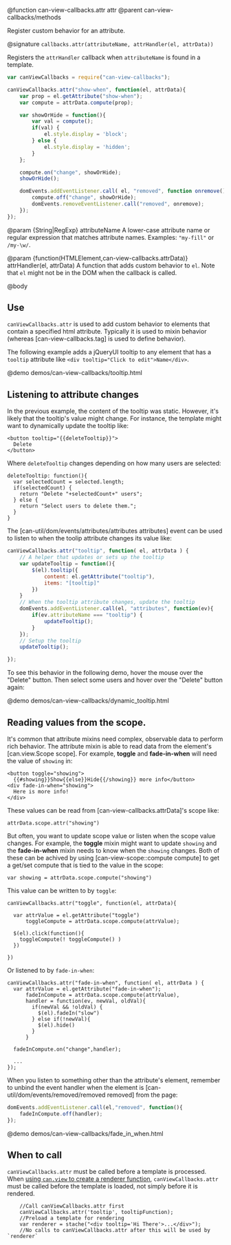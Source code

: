 @function can-view-callbacks.attr attr
@parent can-view-callbacks/methods

Register custom behavior for an attribute.

@signature `callbacks.attr(attributeName, attrHandler(el, attrData))`

Registers the `attrHandler` callback when `attributeName` is found
in a template.

```js
var canViewCallbacks = require("can-view-callbacks");

canViewCallbacks.attr("show-when", function(el, attrData){
	var prop = el.getAttribute("show-when");
	var compute = attrData.compute(prop);

	var showOrHide = function(){
		var val = compute();
		if(val) {
			el.style.display = 'block';
		} else {
			el.style.display = 'hidden';
		}
	};

	compute.on("change", showOrHide);
	showOrHide();

	domEvents.addEventListener.call( el, "removed", function onremove(){
		compute.off("change", showOrHide);
		domEvents.removeEventListener.call("removed", onremove);
	});
});
```



@param {String|RegExp} attributeName A lower-case attribute name or regular expression
that matches attribute names. Examples: `"my-fill"` or `/my-\w/`.  

@param {function(HTMLElement,can-view-callbacks.attrData)} attrHandler(el, attrData)
A function that adds custom behavior to `el`. Note that `el` might not be in the DOM
when the callback is called.

@body

## Use

`canViewCallbacks.attr` is used to add custom behavior to elements that contain a
specified html attribute. Typically it is used to mixin behavior (whereas
[can-view-callbacks.tag] is used to define behavior).

The following example adds a jQueryUI tooltip to any element that has
a `tooltip` attribute like `<div tooltip="Click to edit">Name</div>`.


@demo demos/can-view-callbacks/tooltip.html

## Listening to attribute changes

In the previous example, the content of the tooltip was static. However,
it's likely that the tooltip's value might change. For instance, the template
might want to dynamically update the tooltip like:

    <button tooltip="{{deleteTooltip}}">
      Delete
    </button>

Where `deleteTooltip` changes depending on how many users are selected:

    deleteTooltip: function(){
      var selectedCount = selected.length;
      if(selectedCount) {
        return "Delete "+selectedCount+" users";
      } else {
        return "Select users to delete them.";
      }
    }


The [can-util/dom/events/attributes/attributes attributes] event can be used to listen to when
the toolip attribute changes its value like:

```js
canViewCallbacks.attr("tooltip", function( el, attrData ) {
	// A helper that updates or sets up the tooltip
	var updateTooltip = function(){
		$(el).tooltip({
			content: el.getAttribute("tooltip"),
			items: "[tooltip]"
		})
	}
	// When the tooltip attribute changes, update the tooltip
	domEvents.addEventListener.call(el, "attributes", function(ev){
		if(ev.attributeName === "tooltip") {
			updateTooltip();
		}
	});
	// Setup the tooltip
	updateTooltip();

});
```

To see this behavior in the following demo, hover the mouse over the "Delete" button.  Then
select some users and hover over the "Delete" button again:

@demo demos/can-view-callbacks/dynamic_tooltip.html


## Reading values from the scope.

It's common that attribute mixins need complex, observable data to
perform rich behavior. The attribute mixin is able to read
data from the element's [can.view.Scope scope]. For example,
__toggle__ and __fade-in-when__ will need the value of `showing` in:

    <button toggle="showing">
      {{#showing}}Show{{else}}Hide{{/showing}} more info</button>
    <div fade-in-when="showing">
      Here is more info!
    </div>

These values can be read from [can-view-callbacks.attrData]'s scope like:

    attrData.scope.attr("showing")

But often, you want to update scope value or listen when the scope value
changes. For example, the __toggle__ mixin might want to update `showing`
and the __fade-in-when__ mixin needs to know when
the `showing` changes.  Both of these can be achived by
using [can-view-scope::compute compute] to get a get/set compute that is
tied to the value in the scope:

    var showing = attrData.scope.compute("showing")

This value can be written to by `toggle`:


    canViewCallbacks.attr("toggle", function(el, attrData){

      var attrValue = el.getAttribute("toggle")
          toggleCompute = attrData.scope.compute(attrValue);

      $(el).click(function(){
        toggleCompute(! toggleCompute() )
      })

    })

Or listened to by `fade-in-when`:

    canViewCallbacks.attr("fade-in-when", function( el, attrData ) {
      var attrValue = el.getAttribute("fade-in-when");
          fadeInCompute = attrData.scope.compute(attrValue),
          handler = function(ev, newVal, oldVal){
            if(newVal && !oldVal) {
              $(el).fadeIn("slow")
            } else if(!newVal){
              $(el).hide()
            }
          }

      fadeInCompute.on("change",handler);

      ...
    });

When you listen to something other than the attribute's element, remember to
unbind the event handler when the element is [can-util/dom/events/removed/removed removed] from the page:

```js
domEvents.addEventListener.call(el,"removed", function(){
	fadeInCompute.off(handler);
});
```

@demo demos/can-view-callbacks/fade_in_when.html

## When to call

`canViewCallbacks.attr` must be called before a template is processed. When [using `can.view` to create a renderer function](http://canjs.com/docs/can.view.html#sig_can_view_idOrUrl_), `canViewCallbacks.attr` must be called before the template is loaded, not simply before it is rendered.

		//Call canViewCallbacks.attr first
		canViewCallbacks.attr('tooltip', tooltipFunction);
		//Preload a template for rendering
		var renderer = stache("<div tooltip='Hi There'>...</div>");
		//No calls to canViewCallbacks.attr after this will be used by `renderer`
